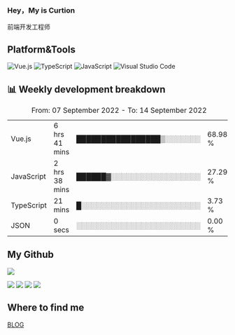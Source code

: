 ### Hey，My is Curtion
前端开发工程师
## Platform&Tools

![Vue.js](https://img.shields.io/badge/-Vue.js-4FC08D?style=flat-square&logo=Vue.js&logoColor=white)
![TypeScript](https://img.shields.io/badge/-TypeScript-007ACC?style=flat-square&logo=typescript&logoColor=white)
![JavaScript](https://img.shields.io/badge/-JavaScript-F7DF1E?style=flat-square&logo=javascript&logoColor=black)
![Visual Studio Code](https://img.shields.io/badge/-VSCode-007ACC?style=flat-square&logo=Visual-Studio-Code&logoColor=white)

## 📊 Weekly development breakdown

<!--START_SECTION:waka-->

<table><caption>From: 07 September 2022 - To: 14 September 2022</caption><tr><td>Vue.js</td><td>6 hrs 41 mins</td><td>█████████████████▒░░░░░░░</td><td>68.98 %</td></tr><tr><td>JavaScript</td><td>2 hrs 38 mins</td><td>██████▓░░░░░░░░░░░░░░░░░░</td><td>27.29 %</td></tr><tr><td>TypeScript</td><td>21 mins</td><td>█░░░░░░░░░░░░░░░░░░░░░░░░</td><td>3.73 %</td></tr><tr><td>JSON</td><td>0 secs</td><td>░░░░░░░░░░░░░░░░░░░░░░░░░</td><td>0.00 %</td></tr></table>

<!--END_SECTION:waka-->

## My Github

![](http://github-profile-summary-cards.vercel.app/api/cards/profile-details?username=curtion&theme=nord_bright)

![](http://github-profile-summary-cards.vercel.app/api/cards/stats?username=curtion&theme=nord_bright)
![](http://github-profile-summary-cards.vercel.app/api/cards/productive-time?username=curtion&theme=nord_bright&utcOffset=8)
![](http://github-profile-summary-cards.vercel.app/api/cards/repos-per-language?username=curtion&theme=nord_bright)
![](http://github-profile-summary-cards.vercel.app/api/cards/most-commit-language?username=curtion&theme=nord_bright)

## Where to find me

[BLOG](https://blog.3gxk.net)
